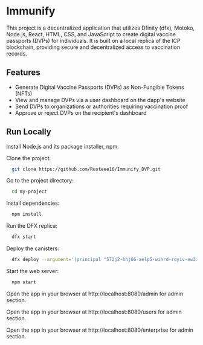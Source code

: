 
# Immunify

This project is a decentralized application that utilizes Dfinity (dfx), Motoko, Node.js, React, HTML, CSS, and JavaScript to create digital vaccine passports (DVPs) for individuals. It is built on a local replica of the ICP blockchain, providing secure and decentralized access to vaccination records.


## Features

- Generate Digital Vaccine Passports (DVPs) as Non-Fungible Tokens (NFTs)
- View and manage DVPs via a user dashboard on the dapp's website
- Send DVPs to organizations or authorities requiring vaccination proof
- Approve or reject DVPs on the recipient's dashboard


## Run Locally

Install Node.js and its package installer, npm.

Clone the project:

```bash
  git clone https://github.com/Rusteee16/Immunify_DVP.git
```

Go to the project directory:

```bash
  cd my-project
```

Install dependencies:

```bash
  npm install
```

Run the DFX replica:

```bash
  dfx start
```
Deploy the canisters:

```bash
  dfx deploy --argument='(principal "572j2-hhj66-aelp5-wihrd-royiv-ew3xa-zfsav-plh5t-4ww5f-yfssv-aqe", "Bruce Wayne", "X451875", "Gotham", "M", "Batman", "12-02-2022", "28-03-2023", (vec {137; 80; 78; 71; 13; 10; 26; 10; 0; 0; 0; 13; 73; 72; 68; 82; 0; 0; 0; 10; 0; 0; 0; 10; 8; 6; 0; 0; 0; 141; 50; 207; 189; 0; 0; 0; 1; 115; 82; 71; 66; 0; 174; 206; 28; 233; 0; 0; 0; 68; 101; 88; 73; 102; 77; 77; 0; 42; 0; 0; 0; 8; 0; 1; 135; 105; 0; 4; 0; 0; 0; 1; 0; 0; 0; 26; 0; 0; 0; 0; 0; 3; 160; 1; 0; 3; 0; 0; 0; 1; 0; 1; 0; 0; 160; 2; 0; 4; 0; 0; 0; 1; 0; 0; 0; 10; 160; 3; 0; 4; 0; 0; 0; 1; 0; 0; 0; 10; 0; 0; 0; 0; 59; 120; 184; 245; 0; 0; 0; 113; 73; 68; 65; 84; 24; 25; 133; 143; 203; 13; 128; 48; 12; 67; 147; 94; 97; 30; 24; 0; 198; 134; 1; 96; 30; 56; 151; 56; 212; 85; 68; 17; 88; 106; 243; 241; 235; 39; 42; 183; 114; 137; 12; 106; 73; 236; 105; 98; 227; 152; 6; 193; 42; 114; 40; 214; 126; 50; 52; 8; 74; 183; 108; 158; 159; 243; 40; 253; 186; 75; 122; 131; 64; 0; 160; 192; 168; 109; 241; 47; 244; 154; 152; 112; 237; 159; 252; 105; 64; 95; 48; 61; 12; 3; 61; 167; 244; 38; 33; 43; 148; 96; 3; 71; 8; 102; 4; 43; 140; 164; 168; 250; 23; 219; 242; 38; 84; 91; 18; 112; 63; 0; 0; 0; 0; 73; 69; 78; 68; 174; 66; 96; 130;}))'
```
Start the web server:
```bash
  npm start
```

Open the app in your browser at http://localhost:8080/admin for admin section.

Open the app in your browser at http://localhost:8080/users for admin section.

Open the app in your browser at http://localhost:8080/enterprise for admin section.

